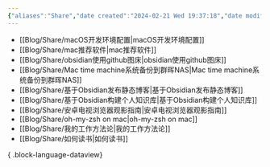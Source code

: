 ```yaml
---
{"aliases":"Share","date created":"2024-02-21 Wed 19:37:18","date modified":"2024-02-25 Sun 15:26:03","dg-publish":true,"permalink":"/Guide/Share/","dgPassFrontmatter":true}
---
```



- [[Blog/Share/macOS开发环境配置\|macOS开发环境配置]]
- [[Blog/Share/mac推荐软件\|mac推荐软件]]
- [[Blog/Share/obsidian使用github图床\|obsidian使用github图床]]
- [[Blog/Share/Mac time machine系统备份到群晖NAS\|Mac time machine系统备份到群晖NAS]]
- [[Blog/Share/基于Obsidian发布静态博客\|基于Obsidian发布静态博客]]
- [[Blog/Share/基于Obsidian构建个人知识库\|基于Obsidian构建个人知识库]]
- [[Blog/Share/安卓电视浏览器观影指南\|安卓电视浏览器观影指南]]
- [[Blog/Share/oh-my-zsh on mac\|oh-my-zsh on mac]]
- [[Blog/Share/我的工作方法论\|我的工作方法论]]
- [[Blog/Share/如何读书\|如何读书]]

{ .block-language-dataview}
